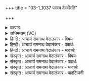 +++
title = "03-1_1037 पवस्व देववीरति"

+++
<details><summary>पदपाठः</summary>

प꣡व꣢꣯स्व। दे꣣ववीः꣡। दे꣣व। वीः꣢। अ꣡ति꣢꣯। प꣣वि꣡त्र꣢म्। सो꣣म। र꣡ꣳह्या꣢꣯। इ꣡न्द्र꣢꣯म्। इ꣣न्दो। वृ꣡षा꣢꣯। वि꣣श। १०३७।
</details>

<details><summary>अधिमन्त्रम् (VC)</summary>

- पवमानः सोमः
- मेधातिथिः काण्वः
- गायत्री
- षड्जः
</details>

<details><summary>हिन्दी : आचार्य रामनाथ वेदालंकार - विषयः</summary>

प्रथम ऋचा में सोम नाम द्वारा जगदीश्वर से प्रार्थना की गयी है।
</details>

<details><summary>हिन्दी : आचार्य रामनाथ वेदालंकार - पदार्थः</summary>

पदार्थान्वयभाषाः -  हे (सोम) रस के भण्डार जगदीश्वर ! (देववीः) सदाचारी विद्वानों को प्राप्त होनेवाले आप (रंह्या) वेग से (पवित्रम् अति) पवित्र हृदय-रूप छन्नी को पार करके (पवस्व) अन्तरात्मा में परिस्रुत होओ। हे (इन्दो) रस से आर्द्र करनेवाले जगत्पति ! (वृषा) आनन्द की वर्षा करनेवाले आप (इन्द्रम्) जीवात्मा में (विश) प्रवेश करो ॥१॥
</details>

<details><summary>हिन्दी : आचार्य रामनाथ वेदालंकार - भावार्थः</summary>

भावार्थभाषाः -  जैसे सोमौषधि का रस दशापवित्र नामक छन्नी के माध्यम से द्रोणकलश में पहुँचता है,वैसे ही परमेश्वर से आता हुआ आनन्दरस हृदय के माध्यम से अन्तरात्मा में पहुँचता है ॥१॥
</details>

<details><summary>संस्कृत : आचार्य रामनाथ वेदालंकार - विषयः</summary>

तत्रादौ सोमनाम्ना जगदीश्वरं प्रार्थयते।
</details>

<details><summary>संस्कृत : आचार्य रामनाथ वेदालंकार - पदार्थः</summary>

पदार्थान्वयभाषाः -  हे (सोम) रसागार जगदीश्वर ! (देववीः) देवान् सदाचारिणो विदुषः वेति प्राप्नोतीति देववीः,तादृशस्त्वम् (रंह्या) वेगेन (पवित्रम् अति) परिपूतं हृदयरूपं दशापवित्रम् अतिक्रम्य (पवस्व) अन्तरात्मनि परिस्रव। हे (इन्दो) रसेन क्लेदक जगत्पते ! (वृषा) आनन्दवर्षकः त्वम् (इन्द्रम्) जीवात्मानम् (विश) प्रविश ॥१॥
</details>

<details><summary>संस्कृत : आचार्य रामनाथ वेदालंकार - भावार्थः</summary>

भावार्थभाषाः -  यथा सोमौषधिरसो दशापवित्रमाध्यमेन द्रोणकलशमुपतिष्ठते तथैव परमेश्वरादागच्छन्नानन्दरसो हृदयमाध्यमेनान्तरात्मानमुपतिष्ठते ॥१॥
</details>

<details><summary>संस्कृत : आचार्य रामनाथ वेदालंकार - पादटिप्पनी</summary>

टिप्पणी:   १. ऋ० ९।२।१।
</details>
